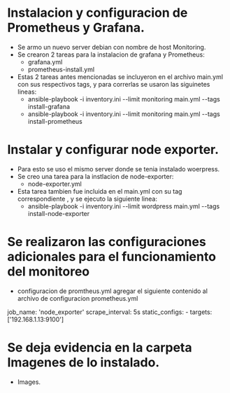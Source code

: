# Instalacion y configuracion de Prometheus y Grafana.

- Se armo un nuevo server debian con nombre de host Monitoring.
- Se crearon 2 tareas para la instalacion de grafana y Prometheus:
   * grafana.yml
   * prometheus-install.yml
- Estas 2 tareas antes mencionadas se incluyeron en el archivo main.yml con sus respectivos tags, y para correrlas se usaron las siguinetes lineas:
   * ansible-playbook -i inventory.ini --limit monitoring main.yml --tags install-grafana
   * ansible-playbook -i inventory.ini --limit monitoring main.yml --tags install-prometheus


# Instalar y configurar node exporter.
  
- Para esto se uso el mismo server donde se tenia instalado woerpress.
- Se creo una tarea para la instlacion de node-exporter:
  * node-exporter.yml
- Esta tarea tambien fue incluida en el main.yml con su tag correspondiente , y se ejecuto la siguiente linea:
  * ansible-playbook -i inventory.ini --limit wordpress main.yml --tags install-node-exporter

# Se realizaron las configuraciones adicionales para el funcionamiento del monitoreo
- configuracion de promtheus.yml
  agregar el siguiente contenido al archivo de configuracion prometheus.yml

job_name: 'node_exporter' scrape_interval: 5s static_configs: - targets: ['192.168.1.13:9100']

# Se  deja evidencia en la carpeta Imagenes de lo instalado.
 - Images.